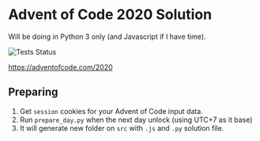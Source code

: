 # Advent of Code 2020 Solution
Will be doing in Python 3 only (and Javascript if I have time).

![Tests Status](https://img.shields.io/github/workflow/status/noaione/advent-of-code-2020/Python%20Tests?label=tests&logo=github&style=flat-square)

https://adventofcode.com/2020

## Preparing
1. Get `session` cookies for your Advent of Code input data.
2. Run `prepare_day.py` when the next day unlock (using UTC+7 as it base)
3. It will generate new folder on `src` with `.js` and `.py` solution file.

